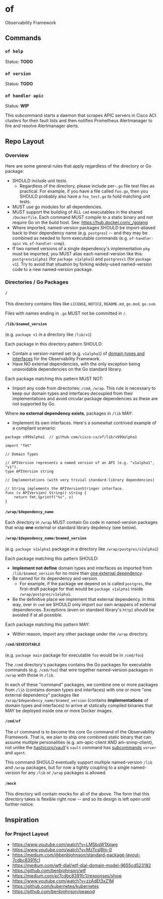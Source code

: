 # of
Observability Framework

## Commands

### `of help`

Status: **TODO**

### `of version`

Status: **TODO**

### `of handler apic`

Status: **WIP**

This subcommand starts a daemon that scrapes APIC servers in Cisco ACI clusters for their fault lists and then notifies Prometheus Alertmanager to fire and resolve Alertmanager alerts.

## Repo Layout

### Overview

Here are some general rules that apply regardless of the directory or Go package:

- SHOULD include unit tests.
  - Regardless of the directory, please include per-`.go` file test files as practical. For example, if you have a file called `foo.go`, then you SHOULD probably also have a `foo_test.go` to hold matching unit tests.
- MUST use go modules for all dependencies.
- MUST support the building of ALL `cmd` executables in the shared `/Dockerfile`. Each command MUST compile to a static binary and not require Go on the build host. See: https://hub.docker.com/_/golang
- Where imported, named-version packages SHOULD be import-aliased back to their dependency name (e.g. `postgres`) -- and they may be combined as needed to form executable commands (e.g. `of-handler-apic` vs. `of-handler-snmp`).
- If two named versions of a single dependency's implementation `pkg` must be imported, you MUST alias each named-version like this: `postgresv1alpha1` (for `package v1alpha1`) and `postgresv1` (for `package v1`). Try to avoid that situation by forking widely-used named-version code to a new named-version package.

### Directories / Go Packages

#### `/`

This directory contains files like `LICENSE`, `NOTICE`, `README.md`, `go.mod`, `go.sum`.

Files with names ending in `.go` MUST not be committed in `/`.

#### `/lib/$named_version`

(e.g. `package v1` in a directory like `/lib/v1`)

Each package in this directory pattern SHOULD:
- Contain a version-named set (e.g. `v1alpha1`) of [domain types and interfaces](https://www.youtube.com/watch?v=LMSbsW1Xpwg) for the Observability Framework.
- Have NO external dependencies, with the only exception being unavoidable dependencies on the Go standard library.

Each package matching this pattern MUST NOT:
- Import any code from directories: `/cmd`, `/wrap`. This rule is necessary to keep our domain types and interfaces decoupled from their implementations and avoid circular package dependencies as these are not supported by Go.

Where **no external dependency exists**, packages in `/lib` MAY:
- Implement its own interfaces. Here's a somewhat contrived example of a compliant scenario:

```
package v999alpha1  // github.com/cisco-cx/of/lib/v999alpha1

import "fmt"

// Domain Types

// APIVersion represents a named version of an API (e.g. "v1alpha1", "v1").
type APIVersion string

// Implementations (with very trivial standard-library dependencies)

// String implements the APIVersionStringer interface.
func (v APIVersion) String() string {
    return fmt.Sprintf("%v", v)
}
```

#### `/wrap/$dependency_name`

Each directory in `/wrap` MUST contain Go code in named-version packages that wrap **one** external or standard library depdency (see below).

#### `/wrap/$dependency_name/$named_version`

(e.g. `package v2alpha1` package in a directory like `/wrap/postgres/v2alpha1`)

Each package matching this pattern SHOULD:
- **Implement not define** domain types and interfaces as imported from `/lib/$named_version` for no more than [one external dependency](https://www.youtube.com/watch?v=LMSbsW1Xpwg).
- Be named for its dependency and version.
  - For example, if the package we depend on is called `postgres`, the first-draft package for that would be `package v1alpha1` inside `/wrap/postgres/v1alpha1`.
- Be the definitive place we implement that external dependency. In this way, over in `cmd` we SHOULD only import our own wrappers of external dependencies. Exceptions (even on standard library's `http`) should be avoided if at all possible.

Each package matching this pattern MAY:
- Within reason, import any other package under the `/wrap` directory.

#### `/cmd/$EXECUTABLE`

(e.g. `package main` package for executable `foo` would be in `/cmd/foo`)

The `/cmd` directory's packages contains the Go packages for executable commands (e.g. `/cmd/foo`) that wire together named-version packages in `/wrap` with those in `/lib`.

In each of these "command" packages, we combine one or more packages from `/lib` (contains domain types and interfaces) with one or more "one external dependency" packages like `/wrap/$dependency_name/$named_version` (contains **implementations** of domain types and interfaces) to arrive at statically compiled binaries that MAY be deployed inside one or more Docker images.

#### `/cmd/of`

The `of` command is to become the core Go command of the Observability Framework. That is, we plan to ship one combined static binary that can assume mutliple personalities (e.g. am-apic-client AND am-snmp-client), not unlike the [hashicorp/vault](https://github.com/hashicorp/vault)'s `vault` command has [subcommands](https://www.vaultproject.io/docs/commands/) `server` and `agent`.

This command SHOULD eventually support multiple named-version `/lib` and `/wrap` packages, but for now a tightly coupling to a single named-version for any `/lib` or `/wrap` packages is allowed.

#### `/mock`

This directory will contain mocks for all of the above. The form that this directory takes is flexible right now -- and so its design is left open until further notice.

## Inspiration

### for Project Layout

- https://www.youtube.com/watch?v=LMSbsW1Xpwg
- https://www.youtube.com/watch?v=MzTcsI6tn-0
- https://medium.com/@benbjohnson/standard-package-layout-7cdbc8391fc1
- https://medium.com/wtf-dial/wtf-dial-domain-model-9655cd523182
- https://github.com/benbjohnson/wtf
- https://medium.com/p/7cdbc8391fc1/responses/show
- https://www.youtube.com/watch?v=zzAdEt3xZ1M
- https://github.com/kubernetes/kubernetes
- https://github.com/benbjohnson/peapod

